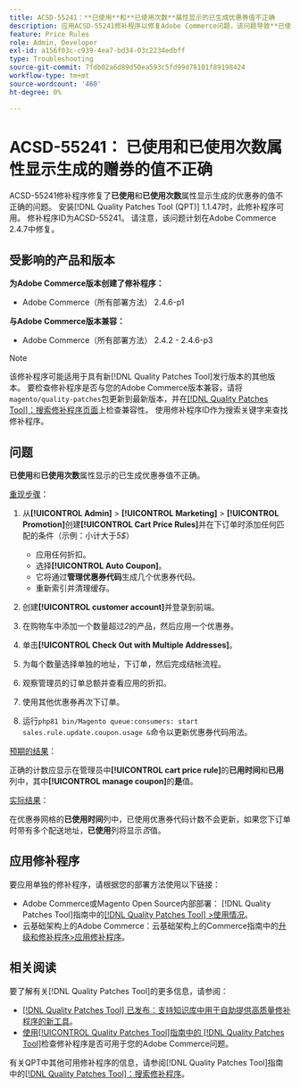 ```yaml
---
title: ACSD-55241：**已使用**和**已使用次数**属性显示的已生成优惠券值不正确
description: 应用ACSD-55241修补程序以修复Adobe Commerce问题，该问题导致**已使用**和**使用次数**属性显示生成的赠券的值不正确
feature: Price Rules
role: Admin, Developer
exl-id: a156f03c-c939-4ea7-bd34-03c2234edbff
type: Troubleshooting
source-git-commit: 7fdb02a6d89d50ea593c5fd99d78101f89198424
workflow-type: tm+mt
source-wordcount: '460'
ht-degree: 0%

---
```


# ACSD-55241： **已使用**&#x200B;和&#x200B;**已使用次数**&#x200B;属性显示生成的赠券的值不正确

ACSD-55241修补程序修复了&#x200B;**已使用**&#x200B;和&#x200B;**已使用次数**&#x200B;属性显示生成的优惠券的值不正确的问题。 安装[!DNL Quality Patches Tool (QPT)] 1.1.47时，此修补程序可用。 修补程序ID为ACSD-55241。 请注意，该问题计划在Adobe Commerce 2.4.7中修复。

## 受影响的产品和版本

**为Adobe Commerce版本创建了修补程序：**

* Adobe Commerce（所有部署方法） 2.4.6-p1

**与Adobe Commerce版本兼容：**

* Adobe Commerce（所有部署方法） 2.4.2 - 2.4.6-p3

>[!NOTE]
>
>该修补程序可能适用于具有新[!DNL Quality Patches Tool]发行版本的其他版本。 要检查修补程序是否与您的Adobe Commerce版本兼容，请将`magento/quality-patches`包更新到最新版本，并在[[!DNL Quality Patches Tool]：搜索修补程序页面](https://experienceleague.adobe.com/tools/commerce-quality-patches/index.html?lang=zh-Hans)上检查兼容性。 使用修补程序ID作为搜索关键字来查找修补程序。

## 问题

**已使用**&#x200B;和&#x200B;**已使用次数**&#x200B;属性显示的已生成优惠券值不正确。

<u>重现步骤</u>：

1. 从&#x200B;**[!UICONTROL Admin]** > **[!UICONTROL Marketing]** > **[!UICONTROL Promotion]**&#x200B;创建&#x200B;**[!UICONTROL Cart Price Rules]**&#x200B;并在下订单时添加任何匹配的条件（示例：小计大于&#x200B;*5$*）

   * 应用任何折扣。
   * 选择&#x200B;**[!UICONTROL Auto Coupon]**。
   * 它将通过&#x200B;**管理优惠券代码**&#x200B;生成几个优惠券代码。
   * 重新索引并清理缓存。

1. 创建&#x200B;**[!UICONTROL customer account]**&#x200B;并登录到前端。
1. 在购物车中添加一个数量超过&#x200B;*2*&#x200B;的产品，然后应用一个优惠券。
1. 单击&#x200B;**[!UICONTROL Check Out with Multiple Addresses]**。
1. 为每个数量选择单独的地址，下订单，然后完成结帐流程。
1. 观察管理员的订单总额并查看应用的折扣。
1. 使用其他优惠券再次下订单。
1. 运行`php81 bin/Magento queue:consumers: start sales.rule.update.coupon.usage &`命令以更新优惠券代码用法。

<u>预期的结果</u>：

正确的计数应显示在管理员中&#x200B;**[!UICONTROL cart price rule]**&#x200B;的&#x200B;**已用时间**&#x200B;和&#x200B;**已用**&#x200B;列中，其中&#x200B;**[!UICONTROL manage coupon]**&#x200B;的&#x200B;**是**&#x200B;值。

<u>实际结果</u>：

在优惠券网格的&#x200B;**已使用时间**&#x200B;列中，已使用优惠券代码计数不会更新，如果您下订单时带有多个配送地址，**已使用**&#x200B;列将显示&#x200B;*否*&#x200B;值。

## 应用修补程序

要应用单独的修补程序，请根据您的部署方法使用以下链接：

* Adobe Commerce或Magento Open Source内部部署： [!DNL Quality Patches Tool]指南中的[[!DNL Quality Patches Tool] >使用情况](/help/tools/quality-patches-tool/usage.md)。
* 云基础架构上的Adobe Commerce：云基础架构上的Commerce指南中的[升级和修补程序>应用修补程序](https://experienceleague.adobe.com/docs/commerce-cloud-service/user-guide/develop/upgrade/apply-patches.html?lang=zh-Hans)。

## 相关阅读

要了解有关[!DNL Quality Patches Tool]的更多信息，请参阅：

* [[!DNL Quality Patches Tool] 已发布：支持知识库中用于自助提供高质量修补程序的新工具](https://experienceleague.adobe.com/zh-hans/docs/commerce-operations/tools/quality-patches-tool/quality-patches-tool-to-self-serve-quality-patches)。
* [使用[!UICONTROL Quality Patches Tool]指南中的 [!DNL Quality Patches Tool]](/help/tools/quality-patches-tool/patches-available-in-qpt/check-patch-for-magento-issue-with-magento-quality-patches.md)检查修补程序是否可用于您的Adobe Commerce问题。


有关QPT中其他可用修补程序的信息，请参阅[!DNL Quality Patches Tool]指南中的[[!DNL Quality Patches Tool]：搜索修补程序](https://experienceleague.adobe.com/tools/commerce-quality-patches/index.html?lang=zh-Hans)。
